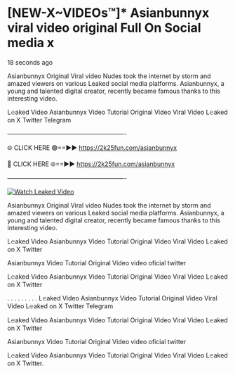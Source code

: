 # [NEW-X~VIDEOs™]* Asianbunnyx viral video original Full On Social media x

18 seconds ago

Asianbunnyx Original Viral video Nudes took the internet by storm and amazed viewers on various Leaked social media platforms. Asianbunnyx, a young and talented digital creator, recently became famous thanks to this interesting video.

L𝚎aked Video Asianbunnyx Video Tutorial Original Video Viral Video L𝚎aked on X Twitter Telegram

———————————————————-

🌐 CLICK HERE 🟢==►► https://2k25fun.com/asianbunnyx

🔴 CLICK HERE 🌐==►► https://2k25fun.com/asianbunnyx

———————————————————-

[![Watch Leaked Video](https://miro.medium.com/v2/resize:fit:828/format:webp/1*cilzJN44JGOrTw9NJCrNHA.gif "Watch Leaked Video")](https://2k25fun.com/asianbunnyx)

Asianbunnyx Original Viral video Nudes took the internet by storm and amazed viewers on various Leaked social media platforms. Asianbunnyx, a young and talented digital creator, recently became famous thanks to this interesting video.

L𝚎aked Video Asianbunnyx Video Tutorial Original Video Viral Video L𝚎aked on X Twitter

Asianbunnyx Video Tutorial Original Video video oficial twitter

L𝚎aked Video Asianbunnyx Video Tutorial Original Video Viral Video L𝚎aked on X Twitter

. . . . . . . . . L𝚎aked Video Asianbunnyx Video Tutorial Original Video Viral Video L𝚎aked on X Twitter Telegram

L𝚎aked Video Asianbunnyx Video Tutorial Original Video Viral Video L𝚎aked on X Twitter

Asianbunnyx Video Tutorial Original Video video oficial twitter

L𝚎aked Video Asianbunnyx Video Tutorial Original Video Viral Video L𝚎aked on X Twitter.